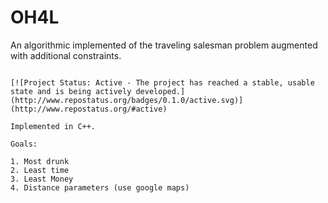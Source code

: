 # OH4L
An algorithmic implemented of the traveling salesman problem augmented with additional constraints. 
~~~

[![Project Status: Active - The project has reached a stable, usable state and is being actively developed.](http://www.repostatus.org/badges/0.1.0/active.svg)](http://www.repostatus.org/#active)

Implemented in C++.

Goals:

1. Most drunk
2. Least time
3. Least Money
4. Distance parameters (use google maps)
